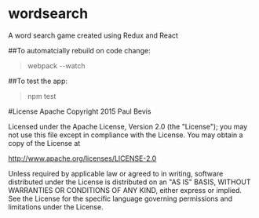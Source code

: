 # wordsearch
A word search game created using Redux and React


##To automatcially rebuild on code change:

> webpack --watch


##To test the app:

> npm test


#License Apache
Copyright 2015 Paul Bevis

 Licensed under the Apache License, Version 2.0 (the "License");
 you may not use this file except in compliance with the License.
 You may obtain a copy of the License at

 http://www.apache.org/licenses/LICENSE-2.0

 Unless required by applicable law or agreed to in writing, software
 distributed under the License is distributed on an "AS IS" BASIS,
 WITHOUT WARRANTIES OR CONDITIONS OF ANY KIND, either express or implied.
 See the License for the specific language governing permissions and
 limitations under the License.